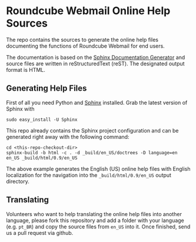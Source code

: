 Roundcube Webmail Online Help Sources
=====================================

The repo contains the sources to generate the online help files documenting
the functions of Roundcube Webmail for end users.

The documentation is based on the [Sphinx Documentation Generator][sphinx] and
source files are written in reStructuredText (reST). The designated output format is HTML.


Generating Help Files
---------------------

First of all you need Python and [Sphinx][sphinx] installed. Grab the latest version of Sphinx with

	sudo easy_install -U Sphinx

This repo already contains the Sphinx project configuration and can be generated
right away with the following command:

	cd <this-repo-checkout-dir>
	sphinx-build -b html -c . -d _build/en_US/doctrees -D language=en en_US _build/html/0.9/en_US

The above example generates the English (US) online help files with English localization
for the navigation into the `_build/html/0.9/en_US` output directory.


Translating
-----------

Volunteers who want to help translating the online help files into another language, please fork
this repository and add a folder with your language (e.g. `pt_BR`) and copy the source files from `en_US`
into it. Once finished, send us a pull request via github.


[sphinx]: http://sphinx-doc.org

